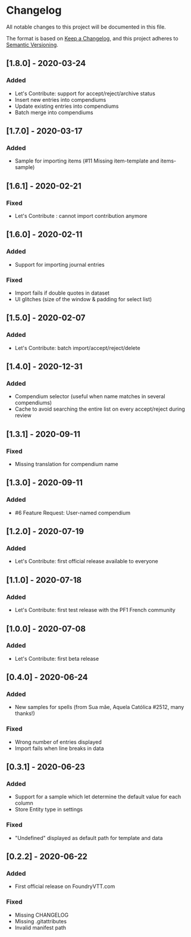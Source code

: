 # Changelog
All notable changes to this project will be documented in this file.

The format is based on [Keep a Changelog](https://keepachangelog.com/en/1.0.0/),
and this project adheres to [Semantic Versioning](https://semver.org/spec/v2.0.0.html).

## [1.8.0] - 2020-03-24
### Added
- Let's Contribute: support for accept/reject/archive status
- Insert new entries into compendiums
- Update existing entries into compendiums
- Batch merge into compendiums

## [1.7.0] - 2020-03-17
### Added
- Sample for importing items (#11 Missing item-template and items-sample)

## [1.6.1] - 2020-02-21
### Fixed
- Let's Contribute : cannot import contribution anymore

## [1.6.0] - 2020-02-11
### Added
- Support for importing journal entries
### Fixed
- Import fails if double quotes in dataset
- UI glitches (size of the window & padding for select list)

## [1.5.0] - 2020-02-07
### Added
- Let's Contribute: batch import/accept/reject/delete

## [1.4.0] - 2020-12-31
### Added
- Compendium selector (useful when name matches in several compendiums)
- Cache to avoid searching the entire list on every accept/reject during review

## [1.3.1] - 2020-09-11
### Fixed
- Missing translation for compendium name

## [1.3.0] - 2020-09-11
### Added
- #6 Feature Request: User-named compendium

## [1.2.0] - 2020-07-19
### Added
- Let's Contribute: first official release available to everyone

## [1.1.0] - 2020-07-18
### Added
- Let's Contribute: first test release with the PF1 French community

## [1.0.0] - 2020-07-08
### Added
- Let's Contribute: first beta release

## [0.4.0] - 2020-06-24
### Added
- New samples for spells (from Sua mãe, Aquela Católica #2512, many thanks!)

### Fixed
- Wrong number of entries displayed
- Import fails when line breaks in data

## [0.3.1] - 2020-06-23 
### Added
- Support for a sample which let determine the default value for each column
- Store Entity type in settings

### Fixed
- "Undefined" displayed as default path for template and data


## [0.2.2] - 2020-06-22 
### Added
- First official release on FoundryVTT.com

### Fixed
- Missing CHANGELOG
- Missing .gitattributes
- Invalid manifest path 
